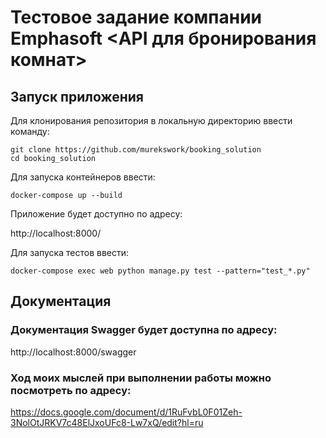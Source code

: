 # Тестовое задание компании Emphasoft <API для бронирования комнат>

## Запуск приложения

Для клонирования репозитория в локальную директорию ввести команду: 
```
git clone https://github.com/murekswork/booking_solution
cd booking_solution
```
Для запуска контейнеров ввести:
```
docker-compose up --build
```
Приложение будет доступно по адресу:

http://localhost:8000/


Для запуска тестов ввести:
```
docker-compose exec web python manage.py test --pattern="test_*.py"
```
## Документация

### Документация Swagger будет доступна по адресу:

http://localhost:8000/swagger

### Ход моих мыслей при выполнении работы можно посмотреть по адресу:

https://docs.google.com/document/d/1RuFvbL0F01Zeh-3NolOtJRKV7c48ElJxoUFc8-Lw7xQ/edit?hl=ru

